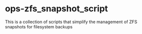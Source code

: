 # ops-zfs_snapshot_script
This is a collection of scripts that simplify the management of ZFS snapshots for filesystem backups
